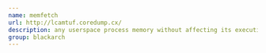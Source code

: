 ```yaml
---
name: memfetch
url: http://lcamtuf.coredump.cx/
description: any userspace process memory without affecting its execution. URL : http://lcamtuf.coredump.cx/ Groups : blackarch blackarch-forensic
group: blackarch
---
```

